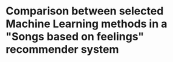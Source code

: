 # Comparison between selected Machine Learning methods in a "Songs based on feelings" recommender system
